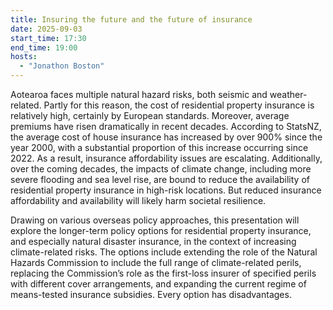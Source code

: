 ```yaml
---
title: Insuring the future and the future of insurance
date: 2025-09-03
start_time: 17:30
end_time: 19:00
hosts:
  - "Jonathon Boston"
---
```


Aotearoa faces multiple natural hazard risks, both seismic and weather-related.
Partly for this reason, the cost of residential property insurance is
relatively high, certainly by European standards. Moreover, average premiums
have risen dramatically in recent decades. According to StatsNZ, the average
cost of house insurance has increased by over 900% since the year 2000, with a
substantial proportion of this increase occurring since 2022. As a result,
insurance affordability issues are escalating. Additionally, over the coming
decades, the impacts of climate change, including more severe flooding and sea
level rise, are bound to reduce the availability of residential property
insurance in high-risk locations. But reduced insurance affordability and
availability will likely harm societal resilience.

Drawing on various overseas policy approaches, this presentation will explore
the longer-term policy options for residential property insurance, and
especially natural disaster insurance, in the context of increasing
climate-related risks. The options include extending the role of the Natural
Hazards Commission to include the full range of climate-related perils,
replacing the Commission’s role as the first-loss insurer of specified perils
with different cover arrangements, and expanding the current regime of
means-tested insurance subsidies. Every option has disadvantages.

